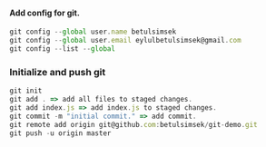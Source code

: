 #### Add config for git.

```javascript
git config --global user.name betulsimsek
git config --global user.email eylulbetulsimsek@gmail.com
git config --list --global
```

### Initialize and push git

```javascript
git init
git add . => add all files to staged changes.
git add index.js => add index.js to staged changes.
git commit -m "initial commit." => add commit.
git remote add origin git@github.com:betulsimsek/git-demo.git
git push -u origin master
```


<!-- 
push 
pull 
commit 
branch
rebase
merge 
-->